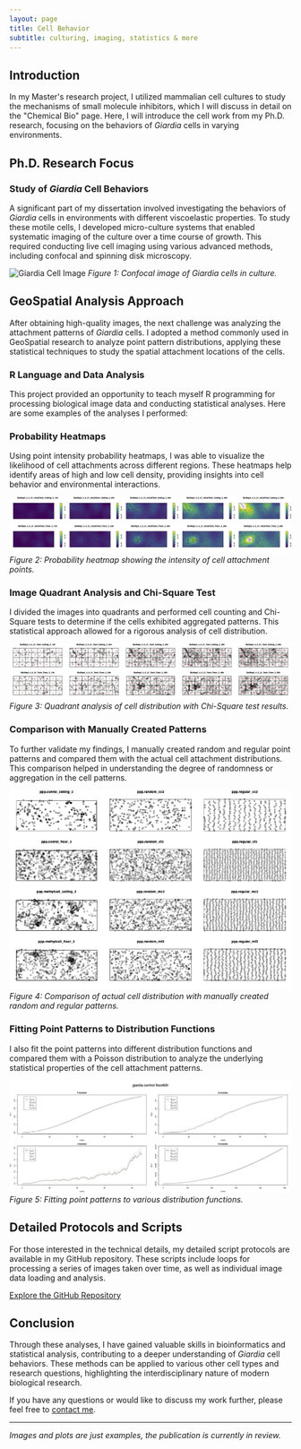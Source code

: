 ```yaml
---
layout: page
title: Cell Behavior
subtitle: culturing, imaging, statistics & more
---
```


## Introduction

In my Master's research project, I utilized mammalian cell cultures to study the mechanisms of small molecule inhibitors, which I will discuss in detail on the "Chemical Bio" page. Here, I will introduce the cell work from my Ph.D. research, focusing on the behaviors of _Giardia_ cells in varying environments.

## Ph.D. Research Focus

### Study of _Giardia_ Cell Behaviors

A significant part of my dissertation involved investigating the behaviors of _Giardia_ cells in environments with different viscoelastic properties. To study these motile cells, I developed micro-culture systems that enabled systematic imaging of the culture over a time course of growth. This required conducting live cell imaging using various advanced methods, including confocal and spinning disk microscopy.

![Giardia Cell Image](/path/to/your/image1.jpg)
*Figure 1: Confocal image of _Giardia_ cells in culture.*

## GeoSpatial Analysis Approach

After obtaining high-quality images, the next challenge was analyzing the attachment patterns of _Giardia_ cells. I adopted a method commonly used in GeoSpatial research to analyze point pattern distributions, applying these statistical techniques to study the spatial attachment locations of the cells.

### R Language and Data Analysis

This project provided an opportunity to teach myself R programming for processing biological image data and conducting statistical analyses. Here are some examples of the analyses I performed:

### Probability Heatmaps

Using point intensity probability heatmaps, I was able to visualize the likelihood of cell attachments across different regions. These heatmaps help identify areas of high and low cell density, providing insights into cell behavior and environmental interactions.

![Probability Heatmap](https://github.com/sl1453/GeoSpatial-Point-Pattern-Analysis/blob/main/Sample_Plots/SamplePlot_Point_Intensity_Probability.jpg)
*Figure 2: Probability heatmap showing the intensity of cell attachment points.*

### Image Quadrant Analysis and Chi-Square Test

I divided the images into quadrants and performed cell counting and Chi-Square tests to determine if the cells exhibited aggregated patterns. This statistical approach allowed for a rigorous analysis of cell distribution.

![Quadrant Analysis](https://github.com/sl1453/GeoSpatial-Point-Pattern-Analysis/blob/main/Sample_Plots/Plots_Quadrant_Aggregates.jpg)
*Figure 3: Quadrant analysis of cell distribution with Chi-Square test results.*

### Comparison with Manually Created Patterns

To further validate my findings, I manually created random and regular point patterns and compared them with the actual cell attachment distributions. This comparison helped in understanding the degree of randomness or aggregation in the cell patterns.

![Pattern Comparison](https://github.com/sl1453/GeoSpatial-Point-Pattern-Analysis/blob/main/Sample_Plots/sample_random_regular.jpg)
*Figure 4: Comparison of actual cell distribution with manually created random and regular patterns.*

### Fitting Point Patterns to Distribution Functions

I also fit the point patterns into different distribution functions and compared them with a Poisson distribution to analyze the underlying statistical properties of the cell attachment patterns.

![Distribution Function Fitting](https://github.com/sl1453/GeoSpatial-Point-Pattern-Analysis/blob/main/Sample_Plots/point_distribution_functions_fitting_vs_Prois.jpg)
*Figure 5: Fitting point patterns to various distribution functions.*

## Detailed Protocols and Scripts

For those interested in the technical details, my detailed script protocols are available in my GitHub repository. These scripts include loops for processing a series of images taken over time, as well as individual image data loading and analysis.

[Explore the GitHub Repository](https://github.com/sl1453/GeoSpatial-Point-Pattern-Analysis/blob/main/README.md)

## Conclusion

Through these analyses, I have gained valuable skills in bioinformatics and statistical analysis, contributing to a deeper understanding of _Giardia_ cell behaviors. These methods can be applied to various other cell types and research questions, highlighting the interdisciplinary nature of modern biological research.

If you have any questions or would like to discuss my work further, please feel free to [contact me](mailto:your-email@example.com).

---

*Images and plots are just examples, the publication is currently in review.*
